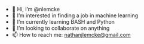 - 👋 Hi, I’m @nlemcke
- 👀 I’m interested in finding a job in machine learning
- 🌱 I’m currently learning BASH and Python
- 💞️ I’m looking to collaborate on anything
- 📫 How to reach me: nathanjlemcke@gmail.com

<!---
nathanjlemcke/nathanjlemcke is a ✨ special ✨ repository because its `README.md` (this file) appears on your GitHub profile.
You can click the Preview link to take a look at your changes.
--->
